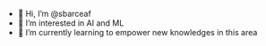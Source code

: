 - 👋 Hi, I’m @sbarceaf
- 👀 I’m interested in AI and ML
- 🌱 I’m currently learning to empower new knowledges in this area

<!---
sbarceaf/sbarceaf is a ✨ special ✨ repository because its `README.md` (this file) appears on your GitHub profile.
You can click the Preview link to take a look at your changes.
--->
